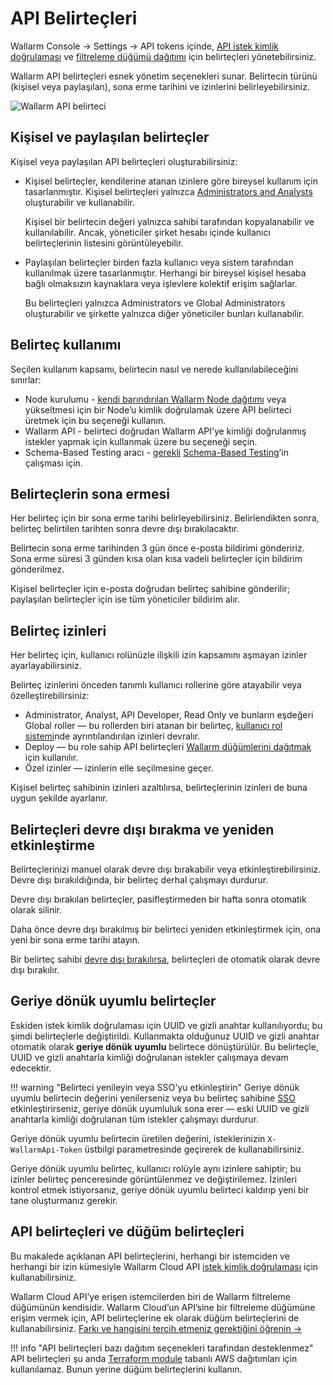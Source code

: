 [user-roles-article]:       ../../user-guides/settings/users.md#user-roles
[img-api-tokens-edit]:      ../../images/api-tokens-edit.png

# API Belirteçleri

Wallarm Console → Settings → API tokens içinde, [API istek kimlik doğrulaması](../../api/overview.md) ve [filtreleme düğümü dağıtımı](../../installation/supported-deployment-options.md) için belirteçleri yönetebilirsiniz.

Wallarm API belirteçleri esnek yönetim seçenekleri sunar. Belirtecin türünü (kişisel veya paylaşılan), sona erme tarihini ve izinlerini belirleyebilirsiniz.

![Wallarm API belirteci][img-api-tokens-edit]

## Kişisel ve paylaşılan belirteçler

Kişisel veya paylaşılan API belirteçleri oluşturabilirsiniz:

* Kişisel belirteçler, kendilerine atanan izinlere göre bireysel kullanım için tasarlanmıştır. Kişisel belirteçleri yalnızca [Administrators and Analysts](users.md#user-roles) oluşturabilir ve kullanabilir.

    Kişisel bir belirtecin değeri yalnızca sahibi tarafından kopyalanabilir ve kullanılabilir. Ancak, yöneticiler şirket hesabı içinde kullanıcı belirteçlerinin listesini görüntüleyebilir.
* Paylaşılan belirteçler birden fazla kullanıcı veya sistem tarafından kullanılmak üzere tasarlanmıştır. Herhangi bir bireysel kişisel hesaba bağlı olmaksızın kaynaklara veya işlevlere kolektif erişim sağlarlar.

    Bu belirteçleri yalnızca Administrators ve Global Administrators oluşturabilir ve şirkette yalnızca diğer yöneticiler bunları kullanabilir.

## Belirteç kullanımı

Seçilen kullanım kapsamı, belirtecin nasıl ve nerede kullanılabileceğini sınırlar:

* Node kurulumu - [kendi barındırılan Wallarm Node dağıtımı](../../installation/supported-deployment-options.md) veya yükseltmesi için bir Node’u kimlik doğrulamak üzere API belirteci üretmek için bu seçeneği kullanın.
* Wallarm API - belirteci doğrudan Wallarm API’ye kimliği doğrulanmış istekler yapmak için kullanmak üzere bu seçeneği seçin.
* Schema-Based Testing aracı - [gerekli](../../vulnerability-detection/schema-based-testing/) [Schema-Based Testing](../../vulnerability-detection/schema-based-testing/setup.md#prerequisites-token)’in çalışması için.

## Belirteçlerin sona ermesi

Her belirteç için bir sona erme tarihi belirleyebilirsiniz. Belirlendikten sonra, belirteç belirtilen tarihten sonra devre dışı bırakılacaktır.

Belirtecin sona erme tarihinden 3 gün önce e-posta bildirimi göndeririz. Sona erme süresi 3 günden kısa olan kısa vadeli belirteçler için bildirim gönderilmez.

Kişisel belirteçler için e-posta doğrudan belirteç sahibine gönderilir; paylaşılan belirteçler için ise tüm yöneticiler bildirim alır.

## Belirteç izinleri

Her belirteç için, kullanıcı rolünüzle ilişkili izin kapsamını aşmayan izinler ayarlayabilirsiniz.

Belirteç izinlerini önceden tanımlı kullanıcı rollerine göre atayabilir veya özelleştirebilirsiniz:

* Administrator, Analyst, API Developer, Read Only ve bunların eşdeğeri Global roller — bu rollerden biri atanan bir belirteç, [kullanıcı rol sistemi](users.md#user-roles)nde ayrıntılandırılan izinleri devralır.
* Deploy — bu role sahip API belirteçleri [Wallarm düğümlerini dağıtmak](../../installation/supported-deployment-options.md) için kullanılır.
* Özel izinler — izinlerin elle seçilmesine geçer.

Kişisel belirteç sahibinin izinleri azaltılırsa, belirteçlerinin izinleri de buna uygun şekilde ayarlanır.

## Belirteçleri devre dışı bırakma ve yeniden etkinleştirme

Belirteçlerinizi manuel olarak devre dışı bırakabilir veya etkinleştirebilirsiniz. Devre dışı bırakıldığında, bir belirteç derhal çalışmayı durdurur.

Devre dışı bırakılan belirteçler, pasifleştirmeden bir hafta sonra otomatik olarak silinir.

Daha önce devre dışı bırakılmış bir belirteci yeniden etkinleştirmek için, ona yeni bir sona erme tarihi atayın.

Bir belirteç sahibi [devre dışı bırakılırsa](../../user-guides/settings/users.md#disabling-and-deleting-users), belirteçleri de otomatik olarak devre dışı bırakılır.

## Geriye dönük uyumlu belirteçler

Eskiden istek kimlik doğrulaması için UUID ve gizli anahtar kullanılıyordu; bu şimdi belirteçlerle değiştirildi. Kullanmakta olduğunuz UUID ve gizli anahtar otomatik olarak **geriye dönük uyumlu** belirtece dönüştürülür. Bu belirteçle, UUID ve gizli anahtarla kimliği doğrulanan istekler çalışmaya devam edecektir.

!!! warning "Belirteci yenileyin veya SSO'yu etkinleştirin"
    Geriye dönük uyumlu belirtecin değerini yenilerseniz veya bu belirteç sahibine [SSO](../../admin-en/configuration-guides/sso/intro.md) etkinleştirirseniz, geriye dönük uyumluluk sona erer — eski UUID ve gizli anahtarla kimliği doğrulanan tüm istekler çalışmayı durdurur.

Geriye dönük uyumlu belirtecin üretilen değerini, isteklerinizin `X-WallarmApi-Token` üstbilgi parametresinde geçirerek de kullanabilirsiniz.

Geriye dönük uyumlu belirteç, kullanıcı rolüyle aynı izinlere sahiptir; bu izinler belirteç penceresinde görüntülenmez ve değiştirilemez. İzinleri kontrol etmek istiyorsanız, geriye dönük uyumlu belirteci kaldırıp yeni bir tane oluşturmanız gerekir.

## API belirteçleri ve düğüm belirteçleri

Bu makalede açıklanan API belirteçlerini, herhangi bir istemciden ve herhangi bir izin kümesiyle Wallarm Cloud API [istek kimlik doğrulaması](../../api/overview.md) için kullanabilirsiniz.

Wallarm Cloud API’ye erişen istemcilerden biri de Wallarm filtreleme düğümünün kendisidir. Wallarm Cloud’un API’sine bir filtreleme düğümüne erişim vermek için, API belirteçlerine ek olarak düğüm belirteçlerini de kullanabilirsiniz. [Farkı ve hangisini tercih etmeniz gerektiğini öğrenin →](../../user-guides/nodes/nodes.md#api-and-node-tokens-for-node-creation)

!!! info "API belirteçleri bazı dağıtım seçenekleri tarafından desteklenmez"
    API belirteçleri şu anda [Terraform module](../../installation/cloud-platforms/aws/terraform-module/overview.md) tabanlı AWS dağıtımları için kullanılamaz. Bunun yerine düğüm belirteçlerini kullanın.